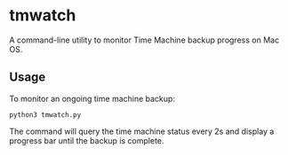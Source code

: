 # tmwatch

A command-line utility to monitor Time Machine backup progress on Mac OS.

## Usage

To monitor an ongoing time machine backup:

    python3 tmwatch.py

The command will query the time machine status every 2s and display a progress
bar until the backup is complete.
